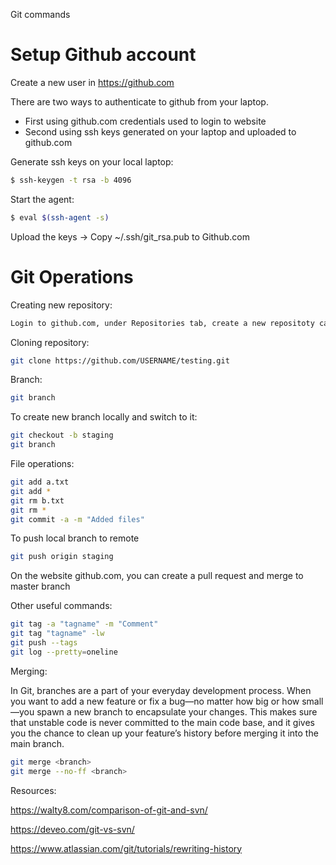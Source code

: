 
Git commands

Setup Github account
======

Create a new user in https://github.com

There are two ways to authenticate to github from your laptop.

  - First using github.com credentials used to login to website
  - Second using ssh keys generated on your laptop and uploaded to github.com

Generate ssh keys on your local laptop:
```sh
$ ssh-keygen -t rsa -b 4096
```
Start the agent:
```sh
$ eval $(ssh-agent -s)
```
Upload the keys -> Copy ~/.ssh/git_rsa.pub  to Github.com


Git Operations
======

Creating new repository:
```sh
Login to github.com, under Repositories tab, create a new repositoty called "testing"
```

Cloning repository:
```sh
git clone https://github.com/USERNAME/testing.git
```

Branch:
```sh
git branch
```
To create new branch locally and switch to it:
```sh
git checkout -b staging
git branch
```

File operations:
```sh
git add a.txt
git add *
git rm b.txt
git rm *
git commit -a -m "Added files"
```

To push local branch to remote
```sh
git push origin staging
```
On the website github.com, you can create a pull request and merge to master branch

Other useful commands:
```sh
git tag -a "tagname" -m "Comment"
git tag "tagname" -lw
git push --tags
git log --pretty=oneline
```

Merging:

In Git, branches are a part of your everyday development process. When you want to add a new feature or fix a bug—no matter how big or how small—you spawn a new branch to encapsulate your changes. This makes sure that unstable code is never committed to the main code base, and it gives you the chance to clean up your feature’s history before merging it into the main branch.
```sh
git merge <branch>
git merge --no-ff <branch>
```

Resources:

https://walty8.com/comparison-of-git-and-svn/

https://deveo.com/git-vs-svn/

https://www.atlassian.com/git/tutorials/rewriting-history
